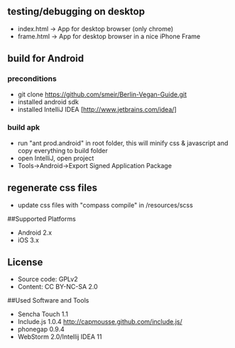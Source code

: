 ## testing/debugging on desktop

* index.html -> App for desktop browser (only chrome)
* frame.html -> App for desktop browser in a nice iPhone Frame

## build for Android
### preconditions
* git clone https://github.com/smeir/Berlin-Vegan-Guide.git
* installed android sdk
* installed IntelliJ IDEA [http://www.jetbrains.com/idea/]

### build apk
* run "ant prod.android" in root folder, this will minify css & javascript and copy everything to build folder
* open IntelliJ, open project
* Tools->Android->Export Signed Application Package

## regenerate css files

* update css files with "compass compile" in /resources/scss

##Supported Platforms

* Android 2.x
* iOS 3.x

## License

* Source code: GPLv2
* Content: CC BY-NC-SA 2.0

##Used Software and Tools

* Sencha Touch 1.1
* Include.js 1.0.4 http://capmousse.github.com/include.js/
* phonegap 0.9.4
* WebStorm 2.0/Intellij IDEA 11

